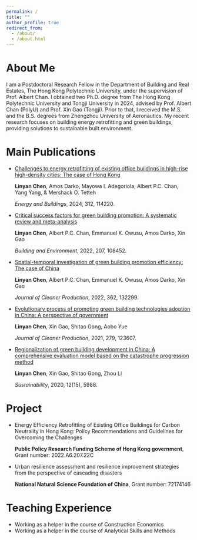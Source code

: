 ```yaml
---
permalink: /
title: ""
author_profile: true
redirect_from: 
  - /about/
  - /about.html
---
```

About Me
===

I am a Postdoctoral Research Fellow in the Department of Building and Real Estates, The Hong Kong Polytechnic University, under the supervision of Prof. Albert Chan. I obtained two Ph.D. degree from The Hong Kong Polytechnic University and Tongji University in 2024, advised by Prof. Albert Chan (PolyU) and Prof. Xin Gao (Tongji). Prior to that, I received the M.S. and the B.S. degrees from Zhengzhou University of Aeronautics. My recent research focuses on building energy retrofitting and green buildings, providing solutions to sustainable built environment. 


Main Publications
======

* [Challenges to energy retrofitting of existing office buildings in high-rise high-density cities: The case of Hong Kong](https://www.sciencedirect.com/science/article/pii/S0378778824003360?casa_token=qJRsIigIVKwAAAAA:JBUcjH6mP8jfF4rITKN_fn-xUzuSSc31BED7nRW8cgq20WxQXB0ugCnq5a1AGMeoaMQyRk5DAA)

  **Linyan Chen**, Amos Darko, Mayowa I. Adegoriola, Albert P.C. Chan, Yang Yang, & Mershack O. Tetteh

  *Energy and Buildings*, 2024, 312, 114220.
  
* [Critical success factors for green building promotion: A systematic review and meta-analysis](https://www.sciencedirect.com/science/article/pii/S0360132321008489?casa_token=Fs-AJU_iy2QAAAAA:XmumxihA3WPJwii6eiA6Ozjcu_4nBUj05lA-IJyeVdXica12bo_XJIThIU3CrgvMmSvf2PPYOA)
  
  **Linyan Chen**, Albert P.C. Chan, Emmanuel K. Owusu, Amos Darko, Xin Gao
  
  *Building and Environment*, 2022, 207, 108452.

* [Spatial-temporal investigation of green building promotion efficiency: The case of China](https://www.sciencedirect.com/science/article/pii/S0959652622019035?casa_token=1kGB84nRMHMAAAAA:JH_4Eca7RGqCFG7shaOHj_-xV5TeQ0nhjm_SRs14izmd2i7b4qyZVC5vfxRnadUd4qdvbGfFOw)

  **Linyan Chen**, Albert P.C. Chan, Emmanuel K. Owusu, Amos Darko, Xin Gao

  *Journal of Cleaner Production*, 2022, 362, 132299.

* [Evolutionary process of promoting green building technologies adoption in China: A perspective of government](https://www.sciencedirect.com/science/article/pii/S0959652620336520?casa_token=8MOEK0N7AtIAAAAA:WjbRpOgXWjQPu4if03yN9b-suJPNq-ULd6nJPATT8Yue7cSYT92iAzO3gM0808cBRVSKzsNDDg)

  **Linyan Chen**, Xin Gao, Shitao Gong, Aobo Yue
 
  *Journal of Cleaner Production*, 2021, 279, 123607.

* [Regionalization of green building development in China: A comprehensive evaluation model based on the catastrophe progression method](https://www.mdpi.com/2071-1050/12/15/5988)

  **Linyan Chen**, Xin Gao, Shitao Gong, Zhou Li
  
  *Sustainability*, 2020, 12(15), 5988.

Project
===
* Energy Efficiency Retrofitting of Existing Office Buildings for Carbon Neutrality in Hong Kong: Policy Recommendations and Guidelines for Overcoming the Challenges

  **Public Policy Research Funding Scheme of Hong Kong government**, Grant number: 2022.A6.207.22C
  
* Urban resilience assessment and resilience improvement strategies from the perspective of cascading disasters

  **National Natural Science Foundation of China**, Grant number: 72174146

Teaching Experience
===
* Working as a helper in the course of Construction Economics
* Working as a helper in the course of Analytical Skills and Methods




